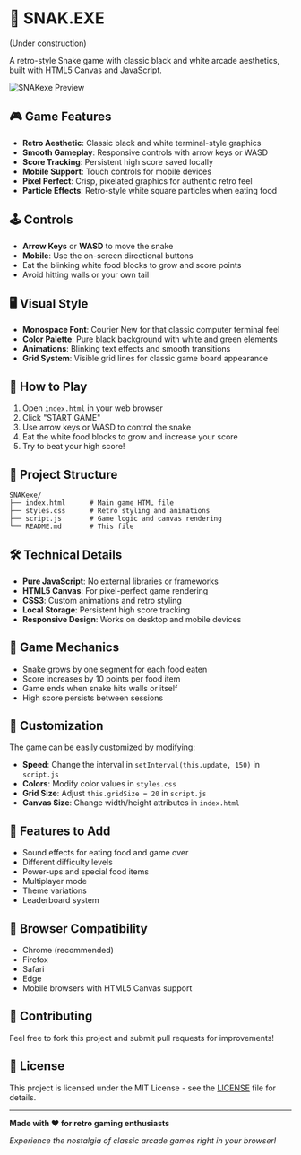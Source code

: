# 🐍 SNAK.EXE
(Under construction)

A retro-style Snake game with classic black and white arcade aesthetics, built with HTML5 Canvas and JavaScript.

![SNAKexe Preview](https://img.shields.io/badge/Game-SNAKexe-green?style=for-the-badge&logo=snake)

## 🎮 Game Features

- **Retro Aesthetic**: Classic black and white terminal-style graphics
- **Smooth Gameplay**: Responsive controls with arrow keys or WASD
- **Score Tracking**: Persistent high score saved locally
- **Mobile Support**: Touch controls for mobile devices
- **Pixel Perfect**: Crisp, pixelated graphics for authentic retro feel
- **Particle Effects**: Retro-style white square particles when eating food

## 🕹️ Controls

- **Arrow Keys** or **WASD** to move the snake
- **Mobile**: Use the on-screen directional buttons
- Eat the blinking white food blocks to grow and score points
- Avoid hitting walls or your own tail

## 🖥️ Visual Style

- **Monospace Font**: Courier New for that classic computer terminal feel
- **Color Palette**: Pure black background with white and green elements
- **Animations**: Blinking text effects and smooth transitions
- **Grid System**: Visible grid lines for classic game board appearance

## 🚀 How to Play

1. Open `index.html` in your web browser
2. Click "START GAME" 
3. Use arrow keys or WASD to control the snake
4. Eat the white food blocks to grow and increase your score
5. Try to beat your high score!

## 📁 Project Structure

```
SNAKexe/
├── index.html      # Main game HTML file
├── styles.css      # Retro styling and animations
├── script.js       # Game logic and canvas rendering
└── README.md       # This file
```

## 🛠️ Technical Details

- **Pure JavaScript**: No external libraries or frameworks
- **HTML5 Canvas**: For pixel-perfect game rendering
- **CSS3**: Custom animations and retro styling
- **Local Storage**: Persistent high score tracking
- **Responsive Design**: Works on desktop and mobile devices

## 🎯 Game Mechanics

- Snake grows by one segment for each food eaten
- Score increases by 10 points per food item
- Game ends when snake hits walls or itself
- High score persists between sessions

## 🎨 Customization

The game can be easily customized by modifying:

- **Speed**: Change the interval in `setInterval(this.update, 150)` in `script.js`
- **Colors**: Modify color values in `styles.css`
- **Grid Size**: Adjust `this.gridSize = 20` in `script.js`
- **Canvas Size**: Change width/height attributes in `index.html`

## 🌟 Features to Add

- Sound effects for eating food and game over
- Different difficulty levels
- Power-ups and special food items
- Multiplayer mode
- Theme variations
- Leaderboard system

## 📱 Browser Compatibility

- Chrome (recommended)
- Firefox
- Safari
- Edge
- Mobile browsers with HTML5 Canvas support

## 🤝 Contributing

Feel free to fork this project and submit pull requests for improvements!

## 📄 License

This project is licensed under the MIT License - see the [LICENSE](LICENSE) file for details.

---

**Made with ❤️ for retro gaming enthusiasts**

*Experience the nostalgia of classic arcade games right in your browser!*
